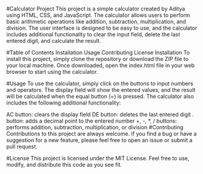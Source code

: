 #Calculator Project
This project is a simple calculator created by Aditya using HTML, CSS, and JavaScript. The calculator allows users to perform basic arithmetic operations like addition, subtraction, multiplication, and division. The user interface is designed to be easy to use, and the calculator includes additional functionality to clear the input field, delete the last entered digit, and calculate the result.

#Table of Contents
Installation
Usage
Contributing
License
Installation
To install this project, simply clone the repository or download the ZIP file to your local machine. Once downloaded, open the index.html file in your web browser to start using the calculator.

#Usage
To use the calculator, simply click on the buttons to input numbers and operators. The display field will show the entered values, and the result will be calculated when the equal button (=) is pressed. The calculator also includes the following additional functionality:

AC button: clears the display field
DE button: deletes the last entered digit
. button: adds a decimal point to the entered number
+, -, *, / buttons: performs addition, subtraction, multiplication, or division
#Contributing
Contributions to this project are always welcome. If you find a bug or have a suggestion for a new feature, please feel free to open an issue or submit a pull request.

#License
This project is licensed under the MIT License. Feel free to use, modify, and distribute this code as you see fit.
